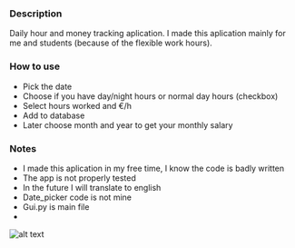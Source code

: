 ### Description
Daily hour and money tracking aplication. I made this aplication mainly for me and students (because of the flexible work hours).


### How to use
- Pick the date
- Choose if you have day/night hours or normal day hours (checkbox)
- Select hours worked and €/h
- Add to database
- Later choose month and year to get your monthly salary


### Notes
- I made this aplication in my free time, I know the code is badly written
- The app is not properly tested
- In the future I will translate to english
- Date_picker code is not mine
- Gui.py is main file
- 

![alt text](https://ibb.co/PmdjBzG)






